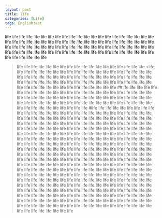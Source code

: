 ```yaml
---
layout: post
title: life
categories: [Life]
tags: Englishtest
---
```

life life life life life life life life life life life life life life life life life life 
life life life life life life life life life life life life life life life life life life life life life life life life life life life life life life life life life life life life 
life life life life life life life life life life life life life life life life life life 
life life life life life life life life life life life life life life life life life life 
> life life life life life life life life life life life life life life life life life life 
<life life life life life life life life life life life life life life life life life life 
life life life life life life life life life life life life life life life life life life 
life life life life life life life life life life life life life life life life life life life life life life life life life life life life life life life life life life life life 
##life life life life life life life life life life life life life life life life life life 
life life life life life life life life life life life life life life life life life life 
life life life life life life life life life life life life life life life life life life 
life life life life life life life life life life life life life life life life life life 
#life life life life life life life life life life life life life life life life life life 
life life life life life life life life life life life life life life life life life life life life life life life life life life life life life life life life life life life life 
life life life life life life life life life life life life life life life life life life 
life life life life life life life life life life life life life life life life life life 
life life life life life life life life life life life life life life life life life life 
life life life life life life life life life life life life life life life life life life 
life life life life life life life life life life life life life life life life life life 
life life life life life life life life life life life life life life life life life life life life life life life life life life life life life life life life life life life life 
life life life life life life life life life life life life life life life life life life 
life life life life life life life life life life life life life life life life life life 
life life life life life life life life life life life life life life life life life life 
life life life life life life life life life life life life life life life life life life life life life life life life life life life life life life life life life life life life 
life life life life life life life life life life life life life life life life life life life life life life life life life life life life life life life life life life life life 
life life life life life life life life life life life life life life life life life life 
life life life life life life life life life life life life life life life life life life 
life life life life life life life life life life life life life life life life life life 
life life life life life life life life life life life life life life life life life life 